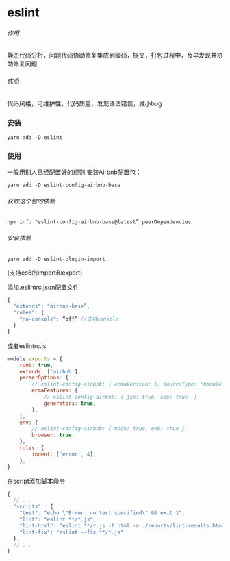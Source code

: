 # eslint
###### 作用
静态代码分析，问题代码协助修复集成到编码，提交，打包过程中，及早发现并协助修复问题
###### 优点
代码风格，可维护性，代码质量，发现语法错误，减小bug


### 安装

```
yarn add -D eslint
```

### 使用
一般用别人已经配置好的规则
安装Airbnb配置包：

```
yarn add -D eslint-config-airbnb-base
```

###### 获取这个包的依赖

```
npm info "eslint-config-airbnb-base@latest” peerDependencies
```

###### 安装依赖

```
yarn add -D eslint-plugin-import
```
 (支持es6的import和export)
 
添加.eslintrc.json配置文件

```js
{
  "extends": "airbnb-base”,  
  "rules": { 
    "no-console": “off” //支持console
  }
}
```
或者eslintrc.js

```js
module.exports = {
    root: true,
    extends: ['airbnb'],
    parserOptions: {
        // eslint-config-airbnb: { ecmaVersion: 6, sourceType: 'module' }
        ecmaFeatures: {
            // eslint-config-airbnb: { jsx: true, es6: true  }
            generators: true,
        },
    },
    env: {
        // eslint-config-airbnb: { node: true, es6: true }
        browser: true,
    },
    rules: {
        indent: ['error', 4],
    },
}
```
在script添加脚本命令

```js
{
  // ...
  "scripts" : {
    "test": "echo \"Error: no test specified\" && exit 1",
    "lint": "eslint **/*.js",
    "lint-html": "eslint **/*.js -f html -o ./reports/lint-results.html",
    "lint-fix": "eslint --fix **/*.js"
  },
  // ...
}
```

